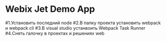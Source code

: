 Webix Jet Demo App
===================

#1.Установить последний node
#2.В папку проекта установить webpack и webpack cli
#3.В visual studio устанвоить Webpack Task Runner
#4.Снять галочку в проектах и решениях web